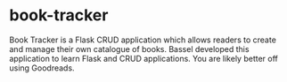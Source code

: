 # book-tracker
Book Tracker is a Flask CRUD application which allows readers to create and manage their own catalogue of books. Bassel developed this application to learn Flask and CRUD applications. You are likely better off using Goodreads.
